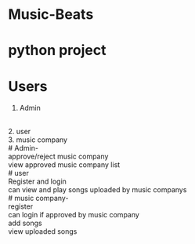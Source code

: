 # Music-Beats

# python project

# Users

1. Admin
<br>
2. user
<br>
3. music company
<br>
# Admin- 
<br>
approve/reject music company
<br>
view approved music company list
<br>
# user
<br>
Register and login 
<br>
can view and play songs uploaded by music companys
<br>
# music company- 
<br>
register
<br>
can login if approved by music company
<br>
add songs 
<br>
view uploaded songs
   
